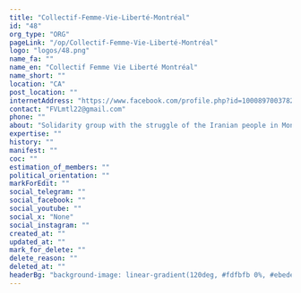 ```yaml
---
title: "Collectif-Femme-Vie-Liberté-Montréal"
id: "48"
org_type: "ORG"
pageLink: "/op/Collectif-Femme-Vie-Liberté-Montréal"
logo: "logos/48.png"
name_fa: ""
name_en: "Collectif Femme Vie Liberté Montréal"
name_short: ""
location: "CA"
post_location: ""
internetAddress: "https://www.facebook.com/profile.php?id=100089700378254"
contact: "FVLmtl22@gmail.com"
phone: ""
about: "Solidarity group with the struggle of the Iranian people in Montreal."
expertise: ""
history: ""
manifest: ""
coc: ""
estimation_of_members: ""
political_orientation: ""
markForEdit: ""
social_telegram: ""
social_facebook: ""
social_youtube: ""
social_x: "None"
social_instagram: ""
created_at: ""
updated_at: ""
mark_for_delete: ""
delete_reason: ""
deleted_at: ""
headerBg: "background-image: linear-gradient(120deg, #fdfbfb 0%, #ebedee 100%);"
---
```



